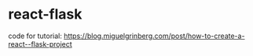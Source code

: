 # react-flask
code for tutorial: https://blog.miguelgrinberg.com/post/how-to-create-a-react--flask-project
